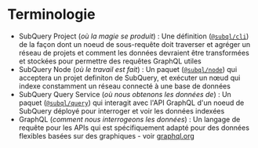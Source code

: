 # Terminologie

- SubQuery Project (_où la magie se produit_) : Une définition ([`@subql/cli`](https://www.npmjs.com/package/@subql/cli)) de la façon dont un noeud de sous-requête doit traverser et agréger un réseau de projets et comment les données devraient être transformées et stockées pour permettre des requêtes GraphQL utiles
- SubQuery Node (_où le travail est fait_) : Un paquet ([`@subql/node`](https://www.npmjs.com/package/@subql/node)) qui acceptera un projet definiton de SubQuery, et exécuter un nœud qui indexe constamment un réseau connecté à une base de données
- SubQuery Query Service (_où nous obtenons les données de_) : Un paquet ([`@subql/query`](https://www.npmjs.com/package/@subql/query)) qui interagit avec l'API GraphQL d'un noeud de SubQuery déployé pour interroger et voir les données indexées
- GraphQL (_comment nous interrogeons les données_) : Un langage de requête pour les APIs qui est spécifiquement adapté pour des données flexibles basées sur des graphiques - voir [graphql.org](https://graphql.org/learn/)

